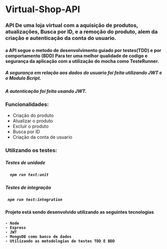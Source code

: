 # Virtual-Shop-API

<h3> API De uma loja virtual com a aquisição de produtos, atualizações, Busca por ID, e a remoção do produto,  
alem da criação e autenticação da conta do usuario. </h3>


<h4>a API segue o metodo de desenvolvimento guiado por testes(TDD) e por comportamento (BDD) Para ter uma melhor qualidade de codigo e segurança da aplicação com a
utilização do mocha como TesteRunner.</h4>

<h5> A segurança em relação aos dados do usuario foi feita utilizando JWT e o Modulo Bcript. </h5>
<h5> A autenticação foi feita usando JWT. </h5>

<h3> Funcionalidades: </h3>

- Criação do produto 
- Atualizar o produto
- Excluir o produto
- Busca por ID
- Criação da conta de usuario

<h3> Utilizando os testes:</h3>

<h5> Testes de unidade <h5>

      npm run test:unit
      
<h5> Testes de integração <h5>

     npm run test:integration


<h4> Projeto está sendo desenvolvido utilizando as seguintes tecnologias <h4>

    - Node
    - Express
    - JWT
    - MongoDB como banco de dados
    - Utilizando as metodologias de testes TDD E BDD

